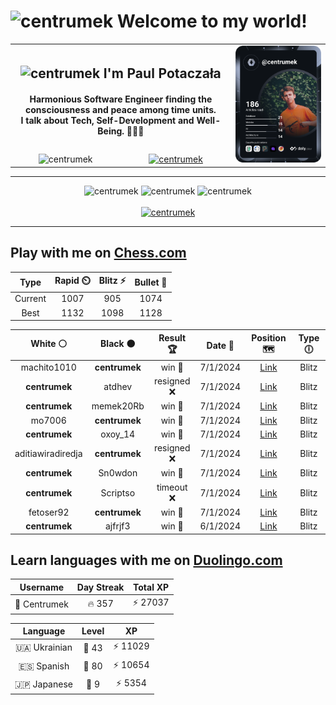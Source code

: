 <h1>
  <img
    src="https://emojis.slackmojis.com/emojis/images/1531849430/4246/blob-sunglasses.gif"
    width="30"
    alt="centrumek"
  />
  Welcome to my world!
</h1>

<table>
  <tbody>
    <tr>
      <td align="center" width="70%" colspan="2">
        <h2>
          <img
            src="https://raw.githubusercontent.com/MartinHeinz/MartinHeinz/master/wave.gif"
            width="30px"
            alt="centrumek"
          />
          I'm Paul Potaczała
        </h2>
        <h4>
          Harmonious Software Engineer finding the consciousness and peace among time units.
          <br/>
          I talk about Tech, Self-Development and Well-Being. 🌿🧘🚀
        </h4>
      </td>
      <td width="30%" rowspan="2">
        <a href="https://app.daily.dev/centrumek">
          <img
            src="./devcard.svg"
            alt="centrumek"
          />
        </a>
      </td>
    </tr>
    <tr align="center">
      <td>
        <img
          src="https://komarev.com/ghpvc/?username=centrumek&label=visitors&color=0e75b6&style=flat"
          alt="centrumek"
        >
      </td>
      <td>
        <a href="https://stackoverflow.com/users/14496012/centrumek">
          <img
            src="https://stackoverflow.com/users/flair/14496012.png?theme=dark"
            alt="centrumek"
          >
        </a>
      </td>
    </tr>
  </tbody>
</table>

---
<div align="center">
  <img 
    src="https://github-readme-stats.vercel.app/api?username=centrumek&show_icons=true&count_private=true&theme=dark&hide_border=true&hide=issues,contribs&bg_color=00000000"
    alt="centrumek"
  />
  <img
    src="https://github-readme-stats.vercel.app/api/top-langs/?username=centrumek&layout=compact&hide_border=true&theme=dark&bg_color=00000000&langs_count=6&exclude_repo=air-statistic-app"
    alt="centrumek"
  />
  <img 
    src="https://github-readme-streak-stats.herokuapp.com?user=centrumek&theme=dark&hide_border=true&background=FFFFFF00"
    alt="centrumek"
  />
  <br/>
  <br/>
  <a href="https://www.buymeacoffee.com/centrumek">
    <img
      src="https://cdn.buymeacoffee.com/buttons/v2/default-orange.png"
      height="50"
      width="210"
      alt="centrumek"
    />
  </a>
</div>

---

## Play with me on [Chess.com](https://www.chess.com/member/centrumek)

<div align="center">
<!--START_SECTION:chessStats-->
<!-- Automatically generated with https://github.com/Balastrong/chess-stats-action -->

| Type | Rapid ⏲️ | Blitz ⚡ | Bullet 🔫 |
|:---:|:---:|:---:|:---:|
| Current | 1007 | 905 | 1074 |
| Best | 1132 | 1098 | 1128 |

| White ⚪ | Black ⚫ | Result 🏆 | Date 📅 | Position 🗺️ | Type 🕕 |
|:---:|:---:|:---:|:---:|:---:|:---:|
| machito1010 | **centrumek** | win 🥇 | 7/1/2024 | <a href="http://www.ee.unb.ca/cgi-bin/tervo/fen.pl?select=3k4/8/4r3/1p1r2p1/7p/p3KP1P/Pb3P2/8 w - -">Link</a> | Blitz |
| **centrumek** | atdhev | resigned ❌ | 7/1/2024 | <a href="http://www.ee.unb.ca/cgi-bin/tervo/fen.pl?select=7k/p5pp/6p1/6b1/2q5/5K2/8/8 w - -">Link</a> | Blitz |
| **centrumek** | memek20Rb | win 🥇 | 7/1/2024 | <a href="http://www.ee.unb.ca/cgi-bin/tervo/fen.pl?select=8/p7/1p6/b3K3/7r/8/2pR3k/8 b - -">Link</a> | Blitz |
| mo7006 | **centrumek** | win 🥇 | 7/1/2024 | <a href="http://www.ee.unb.ca/cgi-bin/tervo/fen.pl?select=4k3/5p2/8/p3b1Bp/P1b1P1pP/2P5/1r2pKP1/R3R3 w - -">Link</a> | Blitz |
| **centrumek** | oxoy_14 | win 🥇 | 7/1/2024 | <a href="http://www.ee.unb.ca/cgi-bin/tervo/fen.pl?select=r2qk2r/1bppbp1p/1p2p1p1/pP2PnP1/P2P1P1P/2P4N/5QB1/RN2K2R b KQkq -">Link</a> | Blitz |
| aditiawiradiredja | **centrumek** | resigned ❌ | 7/1/2024 | <a href="http://www.ee.unb.ca/cgi-bin/tervo/fen.pl?select=r1bq4/1pp5/3p1P2/2k4Q/p4p2/2N2B2/PPP1N2P/2KR3R b - -">Link</a> | Blitz |
| **centrumek** | Sn0wdon | win 🥇 | 7/1/2024 | <a href="http://www.ee.unb.ca/cgi-bin/tervo/fen.pl?select=r4rk1/2P2pp1/1p1Q3p/pB6/P3R3/2P3P1/5PKP/R7 b - -">Link</a> | Blitz |
| **centrumek** | Scriptso | timeout ❌ | 7/1/2024 | <a href="http://www.ee.unb.ca/cgi-bin/tervo/fen.pl?select=8/8/4b3/8/3K3p/7k/8/8 w - -">Link</a> | Blitz |
| fetoser92 | **centrumek** | win 🥇 | 7/1/2024 | <a href="http://www.ee.unb.ca/cgi-bin/tervo/fen.pl?select=8/8/k7/1p6/7P/6P1/5P1K/4Q3 w - -">Link</a> | Blitz |
| **centrumek** | ajfrjf3 | win 🥇 | 6/1/2024 | <a href="http://www.ee.unb.ca/cgi-bin/tervo/fen.pl?select=8/7R/pp1P2p1/2pB1p2/2K2B1k/P1P5/7P/6R1 b - -">Link</a> | Blitz |

<!--END_SECTION:chessStats-->
</div>

## Learn languages with me on [Duolingo.com](https://www.duolingo.com/profile/Centrumek)

<div align="center">
<!--START_SECTION:duolingoStats-->
<!-- Automatically generated with https://github.com/centrumek/duolingo-readme-stats-->

| Username | Day Streak | Total XP |
|:---:|:---:|:---:|
| 👤 Centrumek | 🔥 357 | ⚡ 27037 |

| Language | Level | XP |
|:---:|:---:|:---:|
| 🇺🇦 Ukrainian | 👑 43 | ⚡ 11029 |
| 🇪🇸 Spanish | 👑 80 | ⚡ 10654 |
| 🇯🇵 Japanese | 👑 9 | ⚡ 5354 |

<!--END_SECTION:duolingoStats-->
</div>
<!--
**centrumek/centrumek** is a ✨ _special_ ✨ repository because its `README.md` (this file) appears on your GitHub profile.

Here are some ideas to get you started:

- 🔭 I’m currently working on ...
- 🌱 I’m currently learning ...
- 👯 I’m looking to collaborate on ...
- 🤔 I’m looking for help with ...
- 💬 Ask me about ...
- 📫 How to reach me: ...
- 😄 Pronouns: ...
- ⚡ Fun fact: ...
-->
